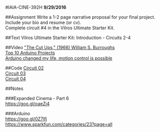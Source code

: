 #IAIA-CINE-392H
**9/29/2016**

##Assignment
Write a 1-2 page narrative proposal for your final project. Include your bio and resume (or cv).  
Complete circuit #4 in the Vilros Ultimate Starter Kit.  

##Text
Vilros Ultimate Starter Kit: Introduction - Circuits 2-4  

##Video
["The Cut Ups," (1966) William S. Burroughs](https://www.youtube.com/watch?v=Uq_hztHJCM4)  
[Top 10 Arduino Projects](https://www.youtube.com/watch?v=eJg3yuAAawA)  
[Arduino changed my life, motion control is possible](https://www.youtube.com/watch?v=tXef1zVm2Xg)  

##Code
[Circuit 02](../arduino-kit/Circuit_02/Circuit_02.ino)  
[Circuit 03](../arduino-kit/Circuit_03/Circuit_03.ino)  
[Circuit 04](../arduino-kit/Circuit_04/Circuit_04.ino)  

##Notes  

###Expanded Cinema - Part 6  
https://goo.gl/oaeZi4  

###Arduino  
https://goo.gl/0Z7lfj  
https://www.sparkfun.com/categories/23?page=all
